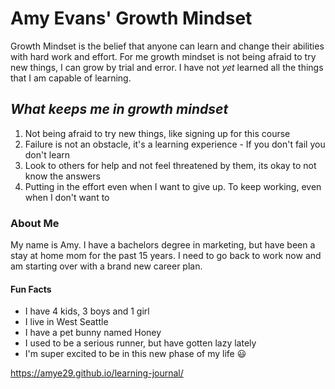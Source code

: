 # Amy Evans' Growth Mindset

Growth Mindset is the belief that anyone can learn and change their abilities with hard work and effort.
For me growth mindset is not being afraid to try new things, I can grow by trial and error.  I have not *yet* learned all the things that I am capable of learning.

## ***What keeps me in growth mindset***
1.  Not being afraid to try new things, like signing up for this course
2.  Failure is not an obstacle, it's a learning experience - If you don't fail you don't learn 
3.  Look to others for help and not feel threatened by them, its okay to not know the answers
4.  Putting in the effort even when I want to give up. To keep working, even when I don't want to

### About Me

My name is Amy.  I have a bachelors degree in marketing, but have been a stay at home mom for the past 15 years.  I need to go back to work now and am starting over with a brand new career plan. 

#### Fun Facts
- I have 4 kids, 3 boys and 1 girl
- I live in West Seattle
- I have a pet bunny named Honey
- I used to be a serious runner, but have gotten lazy lately
- I'm super excited to be in this new phase of my life :smiley:

https://amye29.github.io/learning-journal/

